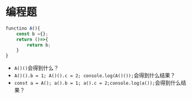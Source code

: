 # 编程题
```javascript
functino A(){
    const b ={};
    return ()=>{
        return b;
    }
}
```
- `A()()`会得到什么？
- `A()().b = 1; A()().c = 2; console.log(A()());`会得到什么结果？
- `const a = A(); a().b = 1; a().c = 2;console.log(a());`会得到什么结果？